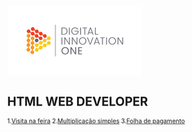 
![alt Digital Inovation One](https://github.com/MDSSCML/DESAFIOS-HTML-WEB-DEVELOPER/blob/master/download.png)

# HTML WEB DEVELOPER

1.[Visita na feira]()
2.[Multiplicação simples]()
3.[Folha de pagamento]()
